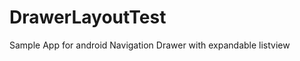 DrawerLayoutTest
================

Sample App for android Navigation Drawer with expandable listview
